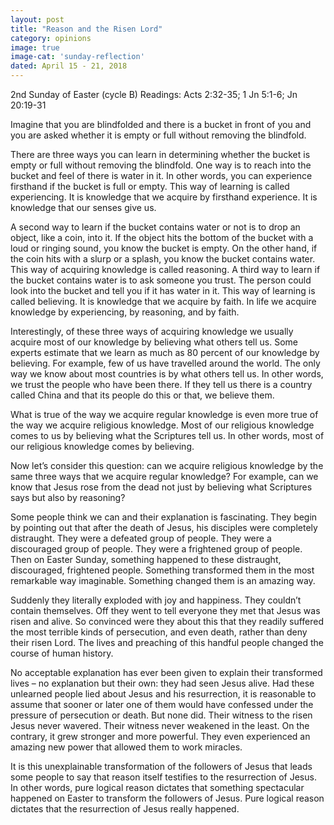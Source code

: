 ```yaml
---
layout: post
title: "Reason and the Risen Lord"
category: opinions
image: true
image-cat: 'sunday-reflection'
dated: April 15 - 21, 2018
---
```


2nd Sunday of Easter (cycle B)
Readings:	Acts 2:32-35; 1 Jn 5:1-6; Jn 20:19-31

Imagine that you are blindfolded and there is a bucket in front of you and you are asked whether it is empty or full without removing the blindfold.

There are three ways you can learn in determining whether the bucket is empty or full without removing the blindfold.
One way is to reach into the bucket and feel of there is water in it.  In other words, you can experience firsthand if the bucket is full or empty.  This way of learning is called experiencing.  It is knowledge that we acquire by firsthand experience.  It is knowledge that our senses give us.

A second way to learn if the bucket contains water or not is to drop an object, like a coin, into it.  If the object hits the bottom of the bucket with a loud or ringing sound, you know the bucket is empty.  On the other hand, if the coin hits with a slurp or a splash, you know the bucket contains water.  This way of acquiring knowledge is called reasoning.
A third way to learn if the bucket contains water is to ask someone you trust.  The person could look into the bucket and tell you if it has water in it.  This way of learning is called believing.  It is knowledge that we acquire by faith.
In life we acquire knowledge by experiencing, by reasoning, and by faith.

Interestingly, of these three ways of acquiring knowledge we usually acquire most of our knowledge by believing what others tell us.  Some experts estimate that we learn as much as 80 percent of our knowledge by believing.  For example, few of us have travelled around the world.  The only way we know about most countries is by what others tell us.  In other words, we trust the people who have been there.  If they tell us there is a country called China and that its people do this or that, we believe them.

What is true of the way we acquire regular knowledge is even more true of the way we acquire religious knowledge.  Most of our religious knowledge comes to us by believing what the Scriptures tell us.  In other words, most of our religious knowledge comes by believing.

Now let’s consider this question: can we acquire religious knowledge by the same three ways that we acquire regular knowledge?  For example, can we know that Jesus rose from the dead not just by believing what Scriptures says but also by reasoning?


Some people think we can and their explanation is fascinating.  They begin by pointing out that after the death of Jesus, his disciples were completely distraught.  They were a defeated group of people.  They were a discouraged group of people.  They were a frightened group of people.  Then on Easter Sunday, something happened to these distraught, discouraged, frightened people.  Something transformed them in the most remarkable way imaginable.  Something changed them is an amazing way.

Suddenly they literally exploded with joy and happiness.  They couldn’t contain themselves.  Off they went to tell everyone they met that Jesus was risen and alive.  So convinced were they about this that they readily suffered the most terrible kinds of persecution, and even death, rather than deny their risen Lord.  The lives and preaching of this handful people changed the course of human history.

No acceptable explanation has ever been given to explain their transformed lives – no explanation but their own: they had seen Jesus alive.  Had these unlearned people lied about Jesus and his resurrection, it is reasonable to assume that sooner or later one of them would have confessed under the pressure of persecution or death.  But none did.  Their witness to the risen Jesus never wavered.  Their witness never weakened in the least.  On the contrary, it grew stronger and more powerful.  They even experienced an amazing new power that allowed them to work miracles.

It is this unexplainable transformation of the followers of Jesus that leads some people to say that reason itself testifies to the resurrection of Jesus.  In other words, pure logical reason dictates that something spectacular happened on Easter to transform the followers of Jesus.  Pure logical reason dictates that the resurrection of Jesus really happened.